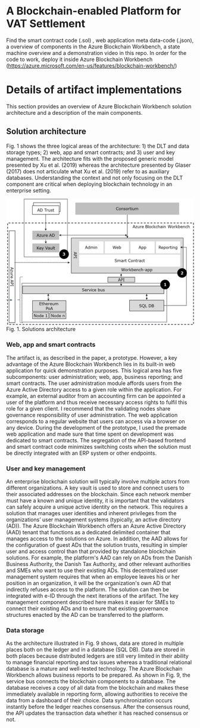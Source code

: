 # A Blockchain-enabled Platform for VAT Settlement

Find the smart contract code (.sol) , web application meta data-code (.json), a overview of components in the Azure Blockchain Workbench, a state machine overview and a demonstration video in this repo.
In order for the code to work, deploy it inside Azure Blockchain Workbench (https://azure.microsoft.com/en-us/features/blockchain-workbench/)

# Details of artifact implementations
This section provides an overview of Azure Blockchain Workbench solution architecture and a description of the main components.

## Solution architecture
Fig. 1 shows the three logical areas of the architecture: 1) the DLT and data storage types; 2) web, app and smart contracts; and 3) user and key management. The architecture fits with the proposed generic model presented by Xu et al. (2019) whereas the architecture presented by Glaser (2017) does not articulate what Xu et al. (2019) refer to as auxiliary databases. Understanding the context and not only focusing on the DLT component are critical when deploying blockchain technology in an enterprise setting.

![](Solution_architecture.png)
Fig. 1. Solutions architecture

### Web, app and smart contracts
The artifact is, as described in the paper, a prototype. However, a key advantage of the Azure Blockchain Workbench lies in its built-in web application for quick demonstration purposes. This logical area has five subcomponents: user administration; web, app, business reporting; and smart contracts. The user administration module affords users from the Azure Active Directory access to a given role within the application. For example, an external auditor from an accounting firm can be appointed a user of the platform and thus receive necessary access rights to fulfil this role for a given client. I recommend that the validating nodes share governance responsibility of user administration. The web application corresponds to a regular website that users can access via a browser on any device. During the development of the prototype, I used the premade web application and made sure that time spent on development was dedicated to smart contracts. The segregation of the API-based frontend and smart contract code minimizes switching costs when the solution must be directly integrated with an ERP system or other endpoints. 

### User and key management
An enterprise blockchain solution will typically involve multiple actors from different organizations. A key vault is used to store and connect users to their associated addresses on the blockchain. Since each network member must have a known and unique identity, it is important that the validators can safely acquire a unique active identity on the network. This requires a solution that manages user identities and inherent privileges from the organizations’ user management systems (typically, an active directory (AD)). The Azure Blockchain Workbench offers an Azure Active Directory (AAD) tenant that functions as a dedicated delimited container that manages access to the solutions on Azure. In addition, the AAD allows for the configuration of guest ADs that the solution trusts, resulting in simpler user and access control than that provided by standalone blockchain solutions. For example, the platform's AAD can rely on ADs from the Danish Business Authority, the Danish Tax Authority, and other relevant authorities and SMEs who want to use their existing ADs. This decentralized user management system requires that when an employee leaves his or her position in an organization, it will be the organization's own AD that indirectly refuses access to the platform. The solution can then be integrated with e-ID through the next iterations of the artifact. The key management component described here makes it easier for SMEs to connect their existing ADs and to ensure that existing governance structures enacted by the AD can be transferred to the platform.

### Data storage
As the architecture illustrated in Fig. 9 shows, data are stored in multiple places both on the ledger and in a database (SQL DB). Data are stored in both places because distributed ledgers are still very limited in their ability to manage financial reporting and tax issues whereas a traditional relational database is a mature and well-tested technology. The Azure Blockchain Workbench allows business reports to be prepared. As shown in Fig. 9, the service bus connects the blockchain components to a database. The database receives a copy of all data from the blockchain and makes these immediately available in reporting form, allowing authorities to receive the data from a dashboard of their choice. Data synchronization occurs instantly before the ledger reaches consensus. After the consensus round, the API updates the transaction data whether it has reached consensus or not. 
